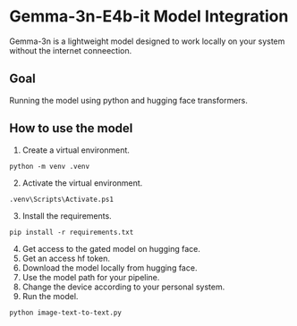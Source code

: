 # Gemma-3n-E4b-it Model Integration

Gemma-3n is a lightweight model designed to work locally on your system without the internet conneection. 

## Goal
Running the model using python and hugging face transformers.

## How to use the model

1. Create a virtual environment.
 ```
 python -m venv .venv
 ```
2. Activate the virtual environment.
```
.venv\Scripts\Activate.ps1
```
3. Install the requirements.
```
pip install -r requirements.txt
```
4. Get access to the gated model on hugging face.
5. Get an access hf token. 
6. Download the model locally from hugging face.
7. Use the model path for your pipeline.
8. Change the device according to your personal system.
9. Run the model.
```
python image-text-to-text.py
```

